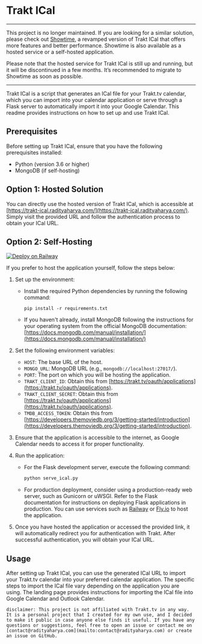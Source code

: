 # Trakt ICal

---

This project is no longer maintained. If you are looking for a similar solution, please check out [Showtime](https://github.com/radityaharya/showtime), a revamped version of Trakt ICal that offers more features and better performance. Showtime is also available as a hosted service or a self-hosted application.

Please note that the hosted service for Trakt ICal is still up and running, but it will be discontinued in a few months. It’s recommended to migrate to Showtime as soon as possible.

---

Trakt ICal is a script that generates an ICal file for your Trakt.tv calendar, which you can import into your calendar application or serve through a Flask server to automatically import it into your Google Calendar. This readme provides instructions on how to set up and use Trakt ICal.

## Prerequisites

Before setting up Trakt ICal, ensure that you have the following prerequisites installed:

- Python (version 3.6 or higher)
- MongoDB (if self-hosting)

## Option 1: Hosted Solution

You can directly use the hosted version of Trakt ICal, which is accessible at [https://trakt-ical.radityaharya.com/](https://trakt-ical.radityaharya.com/). Simply visit the provided URL and follow the authentication process to obtain your ICal URL.

## Option 2: Self-Hosting

[![Deploy on Railway](https://railway.app/button.svg)](https://railway.app/template/00A3Nv?referralCode=radityaharya)

If you prefer to host the application yourself, follow the steps below:

1. Set up the environment:

   - Install the required Python dependencies by running the following command:

     ```
     pip install -r requirements.txt
     ```

   - If you haven't already, install MongoDB following the instructions for your operating system from the official MongoDB documentation: [https://docs.mongodb.com/manual/installation/](https://docs.mongodb.com/manual/installation/)

2. Set the following environment variables:

   - `HOST`: The base URL of the host.
   - `MONGO_URL`: MongoDB URL (e.g., `mongodb://localhost:27017/`).
   - `PORT`: The port on which you will be hosting the application.
   - `TRAKT_CLIENT_ID`: Obtain this from [https://trakt.tv/oauth/applications](https://trakt.tv/oauth/applications).
   - `TRAKT_CLIENT_SECRET`: Obtain this from [https://trakt.tv/oauth/applications](https://trakt.tv/oauth/applications).
   - `TMDB_ACCESS_TOKEN`: Obtain this from [https://developers.themoviedb.org/3/getting-started/introduction](https://developers.themoviedb.org/3/getting-started/introduction).

3. Ensure that the application is accessible to the internet, as Google Calendar needs to access it for proper functionality.

4. Run the application:

   - For the Flask development server, execute the following command:

     ```bash
     python serve_ical.py
     ```

   - For production deployment, consider using a production-ready web server, such as Gunicorn or uWSGI. Refer to the Flask documentation for instructions on deploying Flask applications in production. You can use services such as [Railway](https://railway.app/) or [Fly.io](https://fly.io/) to host the application.

5. Once you have hosted the application or accessed the provided link, it will automatically redirect you for authentication with Trakt. After successful authentication, you will obtain your ICal URL.

## Usage

After setting up Trakt ICal, you can use the generated ICal URL to import your Trakt.tv calendar into your preferred calendar application. The specific steps to import the ICal file vary depending on the application you are using. The landing page provides instructions for importing the ICal file into Google Calendar and Outlook Calendar.

```
disclaimer: This project is not affiliated with Trakt.tv in any way. It is a personal project that I created for my own use, and I decided to make it public in case anyone else finds it useful. If you have any questions or suggestions, feel free to open an issue or contact me on [contact@radityaharya.com](mailto:contact@radityaharya.com) or create an issue on GitHub.
```
